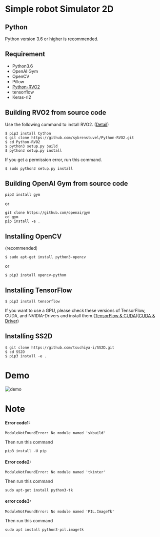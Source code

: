 # Simple robot Simulator 2D
## Python
Python version 3.6 or higher is recommended.
## Requirement 
- Python3.6
- OpenAI Gym
- OpenCV
- Pillow
- [Python-RVO2](https://github.com/sybrenstuvel/Python-RVO2)
- tensorflow
- Keras-rl2

## Building RVO2 from source code
Use the following command to install RVO2. ([Detail](https://github.com/sybrenstuvel/Python-RVO2))
```
$ pip3 install Cython
$ git clone https://github.com/sybrenstuvel/Python-RVO2.git
$ cd Python-RVO2
$ python3 setup.py build
$ python3 setup.py install
```
If you get a permission error, run this command.
```
$ sudo python3 setup.py install
```

## Building OpenAI Gym from source code
```
pip3 install gym
```
or
```
git clone https://github.com/openai/gym
cd gym
pip install -e .
```

## Installing OpenCV
(recommended)
```
$ sudo apt-get install python3-opencv
```
or
```
$ pip3 install opencv-python
```

## Installing TensorFlow
```
$ pip3 install tensorflow
```
If you want to use a GPU, please check these versions of TensorFlow, CUDA, and NVIDIA-Drivers and install them.([TensorFlow & CUDA](https://www.tensorflow.org/install/source?hl=ja#tested_build_configurations))([CUDA & Driver](https://docs.nvidia.com/cuda/cuda-toolkit-release-notes/index.html))

## Installing SS2D
```
$ git clone https://github.com/tsuchiya-i/SS2D.git
$ cd SS2D
$ pip3 install -e .
```
# Demo
![demo](https://github.com/tsuchiya-i/SS2D/blob/main/navigation_sample.gif)

# Note
#### Error code1:
```
ModuleNotFoundError: No module named 'skbuild'
```
Then run this command
```
pip3 install -U pip
```
#### Error code2:
```
ModuleNotFoundError: No module named 'tkinter'
```
Then run this command
```
sudo apt-get install python3-tk
```
#### error code3:
```
ModuleNotFoundError: No module named 'PIL.ImageTk'
```
Then run this command
```
sudo apt install python3-pil.imagetk
```

